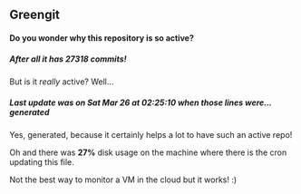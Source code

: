 ## Greengit

#### Do you wonder why this repository is so active?

##### After all it has 27318 commits!

But is it *really* active? Well...

##### Last update was on Sat Mar 26 at 02:25:10 when those lines were... generated

Yes, generated, because it certainly helps a lot to have such an active repo!

Oh and there was **27%** disk usage on the machine
where there is the cron updating this file.

Not the best way to monitor a VM in the cloud but it works! :)
